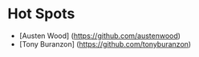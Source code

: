 # Hot Spots
* [Austen Wood] (https://github.com/austenwood)
* [Tony Buranzon] (https://github.com/tonyburanzon)

